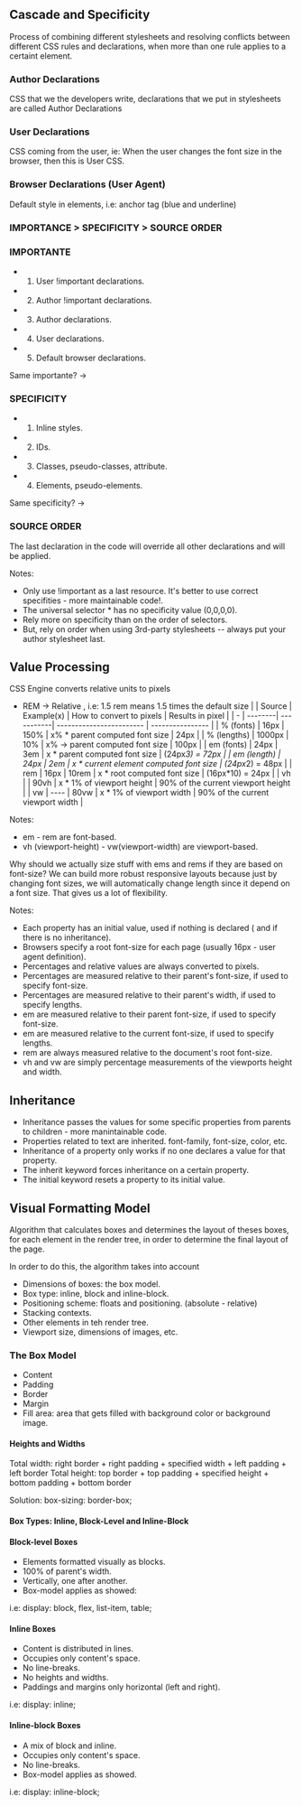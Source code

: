 ## Cascade and Specificity
Process of combining different stylesheets and resolving conflicts between different CSS rules and declarations, when more than one rule applies to a certaint element.

### Author Declarations
CSS that we the developers write, declarations that we put in stylesheets are called Author Declarations

### User Declarations
CSS coming from the user, ie: When the user changes the font size in the browser, then this is User CSS.

### Browser Declarations (User Agent)
Default style in elements, i.e: anchor tag (blue and underline)

### IMPORTANCE > SPECIFICITY > SOURCE ORDER

### IMPORTANTE
* 1. User !important declarations.
* 2. Author !important declarations.
* 3. Author declarations.
* 4. User declarations.
* 5. Default browser declarations.

Same importante? ->

### SPECIFICITY
* 1. Inline styles.
* 2. IDs.
* 3. Classes, pseudo-classes, attribute.
* 4. Elements, pseudo-elements.

Same specificity? ->

### SOURCE ORDER
The last declaration in the code will override all other declarations and will be applied.

Notes:
* Only use !important as a last resource. It's better to use correct specifities - more maintainable code!.
* The universal selector * has no specificity value (0,0,0,0).
* Rely more on specificity than on the order of selectors.
* But, rely on order when using 3rd-party stylesheets -- always put your author stylesheet last.

## Value Processing
CSS Engine converts relative units to pixels
* REM -> Relative , i.e: 1.5 rem means 1.5 times the default size
|   | Source  | Example(x) | How to convert to pixels | Results in pixel |
| - | --------| -----------| ------------------------ | ---------------- |
| % (fonts)   | 16px | 150% | x% * parent computed font size | 24px |
| % (lengths) | 1000px | 10% | x% -> parent computed font size | 100px |
| em (fonts)  | 24px | 3em | x * parent computed font size | (24px*3) = 72px |
| em (length) | 24px | 2em | x * current element computed font size | (24px*2) = 48px |
| rem | 16px  | 10rem | x * root computed font size | (16px*10) = 24px |
| vh  |       | 90vh  | x * 1% of viewport height   | 90% of the current viewport height |
| vw  | ----  | 80vw  | x * 1% of viewport width   | 90% of the current viewport width |

Notes:
* em - rem are font-based.
* vh (viewport-height) - vw(viewport-width)  are viewport-based.

Why should we actually size stuff with ems and rems if they are based on font-size?
We can build more robust responsive layouts because just by changing font sizes, we will automatically change length since it depend on a font size. That gives us a lot of flexibility.

Notes:
* Each property has an initial value, used if nothing is declared ( and if there is no inheritance).
* Browsers specify a root font-size for each page (usually 16px - user agent definition).
* Percentages and relative values are always converted to pixels.
* Percentages are measured relative to their parent's font-size, if used to specify font-size.
* Percentages are measured relative to their parent's width, if used to specify lengths.
* em are measured relative to their parent font-size, if used to specify font-size.
* em are measured relative to the current font-size, if used to specify lengths.
* rem are always measured relative to the document's root font-size.
* vh and vw are simply percentage measurements of the viewports height and width.

## Inheritance
* Inheritance passes the values for some specific properties from parents to children - more manintainable code.
* Properties related to text are inherited. font-family, font-size, color, etc.
* Inheritance of a property only works if no one declares a value for that property.
* The inherit keyword forces inheritance on a certain property.
* The initial keyword resets a property to its initial value.

## Visual Formatting Model
Algorithm that calculates boxes and determines the layout of theses boxes, for each element in the render tree, in order to determine the final layout of the page.

In order to do this, the algorithm takes into account
* Dimensions of boxes: the box model.
* Box type: inline, block and inline-block.
* Positioning scheme: floats and positioning. (absolute - relative)
* Stacking contexts.
* Other elements in teh render tree.
* Viewport size, dimensions of images, etc.

### The Box Model
* Content
* Padding
* Border
* Margin
* Fill area: area that gets filled with background color or background image.

#### Heights and Widths
Total width: right border + right padding + specified width + left padding + left border
Total height: top border + top padding + specified height + bottom padding + bottom border

Solution:
box-sizing: border-box;

#### Box Types: Inline, Block-Level and Inline-Block

#### Block-level Boxes
* Elements formatted visually as blocks.
* 100% of parent's width.
* Vertically, one after another.
* Box-model applies as showed:

i.e: display: block, flex, list-item, table;

#### Inline Boxes
* Content is distributed in lines.
* Occupies only content's space.
* No line-breaks.
* No heights and widths.
* Paddings and margins only horizontal (left and right).

i.e: display: inline;

#### Inline-block Boxes
* A mix of block and inline.
* Occupies only content's space.
* No line-breaks.
* Box-model applies as showed.

i.e: display: inline-block;